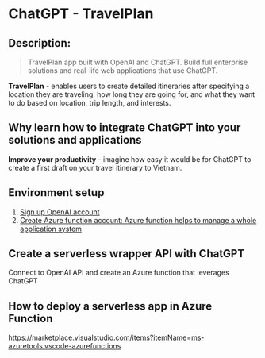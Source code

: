 # ChatGPT - TravelPlan

## Description:

> TravelPlan app built with OpenAI and ChatGPT. Build full enterprise solutions and real-life web applications that use ChatGPT.

**TravelPlan** - enables users to create detailed itineraries after specifying a location they are traveling, how long they are going for, and what they want to do based on location, trip length, and interests.

## Why learn how to integrate ChatGPT into your solutions and applications

**Improve your productivity** - imagine how easy it would be for ChatGPT to create a first draft on your travel itinerary to Vietnam. 

## Environment setup

1. [Sign up OpenAI account](https://beta.openai.com/overview)
2. [Create Azure function account: Azure function helps to manage a whole application system](https://portal.azure.com/?quickstart=true#home)

## Create a serverless wrapper API with ChatGPT

Connect to OpenAI API and create an Azure function that leverages ChatGPT

## How to deploy a serverless app in Azure Function

https://marketplace.visualstudio.com/items?itemName=ms-azuretools.vscode-azurefunctions
